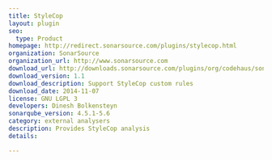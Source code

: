```yaml
---
title: StyleCop
layout: plugin
seo: 
  type: Product
homepage: http://redirect.sonarsource.com/plugins/stylecop.html
organization: SonarSource
organization_url: http://www.sonarsource.com
download_url: http://downloads.sonarsource.com/plugins/org/codehaus/sonar-plugins/stylecop/sonar-stylecop-plugin/1.1/sonar-stylecop-plugin-1.1.jar
download_version: 1.1
download_description: Support StyleCop custom rules
download_date: 2014-11-07
license: GNU LGPL 3
developers: Dinesh Bolkensteyn
sonarqube_version: 4.5.1-5.6
category: external analysers
description: Provides StyleCop analysis
details: 

---
```

